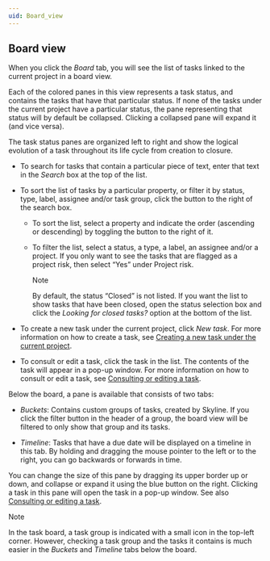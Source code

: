 ```yaml
---
uid: Board_view
---
```


## Board view

When you click the *Board* tab, you will see the list of tasks linked to the current project in a board view.

Each of the colored panes in this view represents a task status, and contains the tasks that have that particular status. If none of the tasks under the current project have a particular status, the pane representing that status will by default be collapsed. Clicking a collapsed pane will expand it (and vice versa).

The task status panes are organized left to right and show the logical evolution of a task throughout its life cycle from creation to closure.

- To search for tasks that contain a particular piece of text, enter that text in the *Search* box at the top of the list.

- To sort the list of tasks by a particular property, or filter it by status, type, label, assignee and/or task group, click the button to the right of the search box.

    - To sort the list, select a property and indicate the order (ascending or descending) by toggling the button to the right of it.

    - To filter the list, select a status, a type, a label, an assignee and/or a project. If you only want to see the tasks that are flagged as a project risk, then select “Yes” under Project risk.

        > [!NOTE]
        > By default, the status “Closed” is not listed. If you want the list to show tasks that have been closed, open the status selection box and click the *Looking for closed tasks?* option at the bottom of the list.

- To create a new task under the current project, click *New task*. For more information on how to create a task, see [Creating a new task under the current project](Creating_a_new_task_under_the_current_project.md).

- To consult or edit a task, click the task in the list. The contents of the task will appear in a pop-up window. For more information on how to consult or edit a task, see [Consulting or editing a task](Consulting_or_editing_a_task.md).

Below the board, a pane is available that consists of two tabs:

- *Buckets*: Contains custom groups of tasks, created by Skyline. If you click the filter button in the header of a group, the board view will be filtered to only show that group and its tasks.

- *Timeline*: Tasks that have a due date will be displayed on a timeline in this tab. By holding and dragging the mouse pointer to the left or to the right, you can go backwards or forwards in time.

You can change the size of this pane by dragging its upper border up or down, and collapse or expand it using the blue button on the right. Clicking a task in this pane will open the task in a pop-up window. See also [Consulting or editing a task](Consulting_or_editing_a_task.md).

> [!NOTE]
> In the task board, a task group is indicated with a small icon in the top-left corner. However, checking a task group and the tasks it contains is much easier in the *Buckets* and *Timeline* tabs below the board.
>
